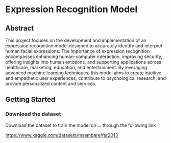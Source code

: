# Expression Recognition Model

## Abstract
This project focuses on the development and implementation of an expression recognition model designed to accurately identify and interpret human facial expressions. The importance of expression recognition encompasses enhancing human-computer interaction, improving security, offering insights into human emotions, and supporting applications across healthcare, marketing, education, and entertainment. By leveraging advanced machine learning techniques, this model aims to create intuitive and empathetic user experiences, contribute to psychological research, and provide personalized content and services.

## Getting Started

### Download the dataset 

Download the dataset to train the model on ... through the following link 

https://www.kaggle.com/datasets/msambare/fer2013
